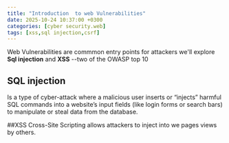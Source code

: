 ```yaml
---
title: "Introduction  to web Vulnerabilities"
date: 2025-10-24 10:37:00 +0300
categories: [cyber security.web]
tags: [xss,sql injection,csrf]
---
```

Web Vulnerabilities are commmon entry points for attackers we'll explore **Sql injection** and **XSS** --two of the OWASP top 10

## SQL injection
Is a type of cyber-attack where a malicious user inserts or “injects” harmful SQL commands into a website’s input fields (like login forms or search bars) to manipulate or steal data from the database.

##XSS
Cross-Site Scripting allows attackers to inject into we pages views by others.
